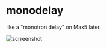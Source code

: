 monodelay
=========

like a "monotron delay" on Max5 later.

![scrreenshot](https://raw.github.com/satcy/monodelay/master/screenshot.png)
